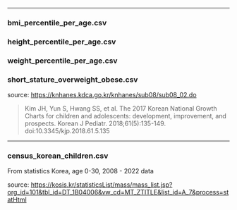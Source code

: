***

### bmi_percentile_per_age.csv
### height_percentile_per_age.csv
### weight_percentile_per_age.csv
### short_stature_overweight_obese.csv

source: https://knhanes.kdca.go.kr/knhanes/sub08/sub08_02.do

>Kim JH, Yun S, Hwang SS, et al. The 2017 Korean National Growth Charts for children and adolescents: development, improvement, and prospects. Korean J Pediatr. 2018;61(5):135-149. doi:10.3345/kjp.2018.61.5.135

***

### census_korean_children.csv
From statistics Korea, age 0-30, 2008 - 2022 data

source: https://kosis.kr/statisticsList/mass/mass_list.jsp?org_id=101&tbl_id=DT_1B04006&vw_cd=MT_ZTITLE&list_id=A_7&process=statHtml
